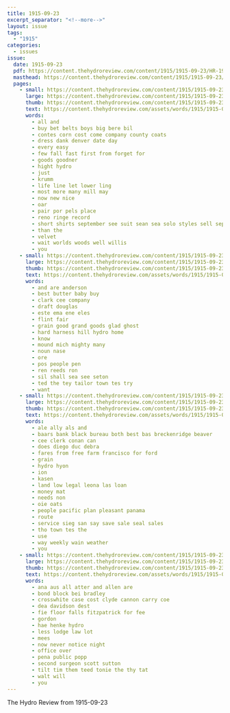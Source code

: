 ```yaml
---
title: 1915-09-23
excerpt_separator: "<!--more-->"
layout: issue
tags:
  - "1915"
categories:
  - issues
issue:
  date: 1915-09-23
  pdf: https://content.thehydroreview.com/content/1915/1915-09-23/HR-1915-09-23.pdf
  masthead: https://content.thehydroreview.com/content/1915/1915-09-23/masthead/HR-1915-09-23.jpg
  pages:
    - small: https://content.thehydroreview.com/content/1915/1915-09-23/small/HR-1915-09-23-01.jpg
      large: https://content.thehydroreview.com/content/1915/1915-09-23/large/HR-1915-09-23-01.jpg
      thumb: https://content.thehydroreview.com/content/1915/1915-09-23/thumbnails/HR-1915-09-23-01.jpg
      text: https://content.thehydroreview.com/assets/words/1915/1915-09-23/HR-1915-09-23-01.txt
      words:
        - all and
        - buy bet belts boys big bere bil
        - contes corn cost come company county coats
        - dress dank denver date day
        - every easy
        - few fall fast first from forget for
        - goods goodner
        - hight hydro
        - just
        - krumm
        - life line let lower ling
        - most more many mill may
        - now new nice
        - oar
        - pair por pels place
        - reno ringe record
        - short shirts september see suit sean sea solo styles sell sept saw store
        - than the
        - velvet
        - wait worlds woods well willis
        - you
    - small: https://content.thehydroreview.com/content/1915/1915-09-23/small/HR-1915-09-23-02.jpg
      large: https://content.thehydroreview.com/content/1915/1915-09-23/large/HR-1915-09-23-02.jpg
      thumb: https://content.thehydroreview.com/content/1915/1915-09-23/thumbnails/HR-1915-09-23-02.jpg
      text: https://content.thehydroreview.com/assets/words/1915/1915-09-23/HR-1915-09-23-02.txt
      words:
        - and are anderson
        - best butter baby buy
        - clark cee company
        - draft douglas
        - este ema ene eles
        - flint fair
        - grain good grand goods glad ghost
        - hard harness hill hydro home
        - know
        - mound mich mighty many
        - noun nase
        - ore
        - pos people pen
        - ren reeds ron
        - sil shall sea see seton
        - ted the tey tailor town tes try
        - want
    - small: https://content.thehydroreview.com/content/1915/1915-09-23/small/HR-1915-09-23-03.jpg
      large: https://content.thehydroreview.com/content/1915/1915-09-23/large/HR-1915-09-23-03.jpg
      thumb: https://content.thehydroreview.com/content/1915/1915-09-23/thumbnails/HR-1915-09-23-03.jpg
      text: https://content.thehydroreview.com/assets/words/1915/1915-09-23/HR-1915-09-23-03.txt
      words:
        - ale ally als and
        - baars bank black bureau both best bas breckenridge beaver
        - cee clerk conan can
        - does diego duc debra
        - fares from free farm francisco for ford
        - grain
        - hydro hyon
        - ion
        - kasen
        - land low legal leona las loan
        - money mat
        - needs non
        - oie oats
        - people pacific plan pleasant panama
        - route
        - service sieg san say save sale seal sales
        - tho town tes the
        - use
        - way weekly wain weather
        - you
    - small: https://content.thehydroreview.com/content/1915/1915-09-23/small/HR-1915-09-23-04.jpg
      large: https://content.thehydroreview.com/content/1915/1915-09-23/large/HR-1915-09-23-04.jpg
      thumb: https://content.thehydroreview.com/content/1915/1915-09-23/thumbnails/HR-1915-09-23-04.jpg
      text: https://content.thehydroreview.com/assets/words/1915/1915-09-23/HR-1915-09-23-04.txt
      words:
        - ana aus all atter and allen are
        - bond block bei bradley
        - crosswhite case cost clyde cannon carry coe
        - dea davidson dest
        - fie floor falls fitzpatrick for fee
        - gordon
        - hae henke hydro
        - less lodge law lot
        - mees
        - now never notice night
        - office over
        - pena public popp
        - second surgeon scott sutton
        - tilt tim them teed tonie the thy tat
        - walt will
        - you
---
```


The Hydro Review from 1915-09-23

<!--more-->

